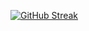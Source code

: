 [![GitHub Streak](https://github-readme-streak-stats.herokuapp.com?user=eldyj&theme=dark&hide_border=true&date_format=%5BY.%5Dn.j&background=DD2727&border=DD2727&stroke=DD2727)](https://git.io/streak-stats)
